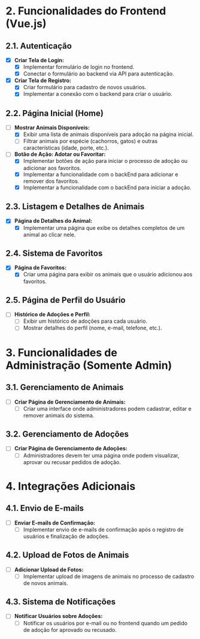 # 2. Funcionalidades do Frontend (Vue.js)

## 2.1. Autenticação

- [x] **Criar Tela de Login:**
    - [x] Implementar formulário de login no frontend.
    - [x] Conectar o formulário ao backend via API para autenticação.

- [x] **Criar Tela de Registro:**
    - [x] Criar formulário para cadastro de novos usuários.
    - [x] Implementar a conexão com o backend para criar o usuário.

## 2.2. Página Inicial (Home)

- [ ] **Mostrar Animais Disponíveis:**
    - [x] Exibir uma lista de animais disponíveis para adoção na página inicial.
    - [ ] Filtrar animais por espécie (cachorros, gatos) e outras características (idade, porte, etc.).

- [ ] **Botão de Ação: Adotar ou Favoritar:**
    - [x] Implementar botões de ação para iniciar o processo de adoção ou adicionar aos favoritos.
    - [x] Implementar a funcionalidade com o backEnd para adicionar e remover dos favoritos.
    - [x] Implementar a funcionalidade com o backEnd para iniciar a adoção.
## 2.3. Listagem e Detalhes de Animais

- [x] **Página de Detalhes do Animal:**
    - [x] Implementar uma página que exibe os detalhes completos de um animal ao clicar nele.

## 2.4. Sistema de Favoritos

- [x] **Página de Favoritos:**
    - [x] Criar uma página para exibir os animais que o usuário adicionou aos favoritos.

## 2.5. Página de Perfil do Usuário

- [ ] **Histórico de Adoções e Perfil:**
    - [ ] Exibir um histórico de adoções para cada usuário.
    - [ ] Mostrar detalhes do perfil (nome, e-mail, telefone, etc.).

# 3. Funcionalidades de Administração (Somente Admin)

## 3.1. Gerenciamento de Animais

- [ ] **Criar Página de Gerenciamento de Animais:**
    - [ ] Criar uma interface onde administradores podem cadastrar, editar e remover animais do sistema.

## 3.2. Gerenciamento de Adoções

- [ ] **Criar Página de Gerenciamento de Adoções:**
    - [ ] Administradores devem ter uma página onde podem visualizar, aprovar ou recusar pedidos de adoção.

# 4. Integrações Adicionais

## 4.1. Envio de E-mails

- [ ] **Enviar E-mails de Confirmação:**
    - [ ] Implementar envio de e-mails de confirmação após o registro de usuários e finalização de adoções.

## 4.2. Upload de Fotos de Animais

- [ ] **Adicionar Upload de Fotos:**
    - [ ] Implementar upload de imagens de animais no processo de cadastro de novos animais.

## 4.3. Sistema de Notificações

- [ ] **Notificar Usuários sobre Adoções:**
    - [ ] Notificar os usuários por e-mail ou no frontend quando um pedido de adoção for aprovado ou recusado.
